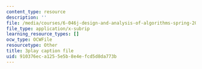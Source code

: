 ```yaml
---
content_type: resource
description: ''
file: /media/courses/6-046j-design-and-analysis-of-algorithms-spring-2015/910376eca1255e5b8e4efcd5d8da773b_4q-jmGrmxKs.vtt
file_type: application/x-subrip
learning_resource_types: []
ocw_type: OCWFile
resourcetype: Other
title: 3play caption file
uid: 910376ec-a125-5e5b-8e4e-fcd5d8da773b
---
```

